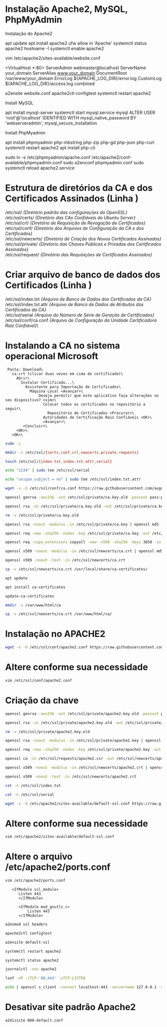 # Instalação Apache2, MySQL, PhpMyAdmin

Instalação do Apache2

apt update
apt install apache2
ufw allow in 'Apache'
systemctl status apache2
hostname -I
systemctl enable apache2


vim /etc/apache2/sites-available/website.conf

<VirtualHost *:80>
    ServerAdmin webmaster@localhost
    ServerName your_domain
    ServerAlias www.your_domain
    DocumentRoot /var/www/your_domain
    ErrorLog ${APACHE_LOG_DIR}/error.log
    CustomLog ${APACHE_LOG_DIR}/access.log combined
</VirtualHost>

a2ensite website.conf
apache2ctl configtest
systemctl restart apache2


Install MySQL

apt install mysql-server
systemctl start mysql.service
mysql
ALTER USER 'root'@'localhost' IDENTIFIED WITH mysql_native_password BY 'webserveradmin';
mysql_secure_installation


Install PhpMyadmin

apt install phpmyadmin php-mbstring php-zip php-gd php-json php-curl
systemctl restart apache2
apt install php-cli

sudo ln -s /etc/phpmyadmin/apache.conf /etc/apache2/conf-available/phpmyadmin.conf
sudo a2enconf phpmyadmin.conf
sudo systemctl reload apache2.service



# Estrutura de diretórios da CA e dos Certificados Assinados (Linha )
/etc/ssl/             *{Diretório padrão das configurações do OpenSSL}*\
/etc/ssl/certs/       *{Diretório das CAs Confiáveis do Ubuntu Server}*\
/etc/ssl/crl/         *{Diretório de Requisição de Revogação de Certificados}*\
/etc/ssl/conf/        *{Diretório dos Arquivos de Configuração da CA e dos Certificados}*\
/etc/ssl/newcerts/    *{Diretório de Criação dos Novos Certificados Assinados}*\
/etc/ssl/private/     *{Diretório das Chaves Públicas e Privadas dos Certificados Assinados}*\
/etc/ssl/request/     *{Diretório das Requisições de Certificados Assinados}*


# Criar arquivo de banco de dados dos Certificados (Linha )
/etc/ssl/index.txt        *{Arquivo de Banco de Dados dos Certificados da CA}*\
/etc/ssl/index.txt.attr   *{Arquivo de Banco de Dados de Atributos dos Certificados da CA}*\
/etc/ssl/serial           *{Arquivo do Número de Série de Geração de Certificados}*\
/etc/ssl/conf/ca.conf     *{Arquivo de Configuração da Unidade Certificadora Raiz Confiável}*\


# Instalando a CA no sistema operacional Microsoft
```
 Pasta: Download\
   ca.crt (clicar duas vezes em cima do certificado)\
     Abrir\
       Instalar Certificado...\
         Assistente para Importação de Certificados\
           Máquina Local <Avançar>\
               Deseja permitir que este aplicativo faça alterações no seu dispositivo? <sim>\
                 Colocar todos os certificados no repositório a seguir\
                   Repositório de Certificados <Procurar>\
                 Autoridades de Certificação Raiz Confiáveis <OK>\
                 <Avançar>\
        <Concluir>\
     <OK>\
   <OK>\
```

```bash
sudo -i

mkdir -v /etc/ssl/{certs,conf,crl,newcerts,private,requests}

touch /etc/ssl/{index.txt,index.txt.attr,serial}

echo "1234" | sudo tee /etc/ssl/serial

echo "unique_subject = no" | sudo tee /etc/ssl/index.txt.attr

wget -v -O /etc/ssl/conf/ca.conf https://raw.githubusercontent.com/augustomotta/UbuntuCAServer/main/ca.conf

openssl genrsa -aes256 -out /etc/ssl/private/ca.key.old -passout pass:pass2k24 2048

openssl rsa -in /etc/ssl/private/ca.key.old -out /etc/ssl/private/ca.key -passin pass:pass2k24

rm -v /etc/ssl/private/ca.key.old

openssl rsa -noout -modulus -in /etc/ssl/private/ca.key | openssl md5

openssl req -new -sha256 -nodes -key /etc/ssl/private/ca.key -out /etc/ssl/requests/ca.csr -config /etc/ssl/conf/ca.conf

openssl req -copy_extensions copyall -new -x509 -sha256 -days 3650 -in /etc/ssl/requests/ca.csr -key /etc/ssl/private/ca.key -out /etc/ssl/newcerts/ca.crt -config /etc/ssl/conf/ca.conf

openssl x509 -noout -modulus -in /etc/ssl/newcerts/ca.crt | openssl md5

openssl x509 -noout -text -in /etc/ssl/newcerts/ca.crt

cp -v /etc/ssl/newcerts/ca.crt /usr/local/share/ca-certificates/

apt update

apt install ca-certificates

update-ca-certificates

mkdir -v /var/www/html/ca

cp -v /etc/ssl/newcerts/ca.crt /var/www/html/ca/
```


# Instalação no APACHE2
```bash
wget -v -O /etc/ssl/conf/apache2.conf https://raw.githubusercontent.com/augustomotta/UbuntuCAServer/main/apache2.conf
```

# Altere conforme sua necessidade
```bash
vim /etc/ssl/conf/apache2.conf
```

# Criação da chave
```bash
openssl genrsa -aes256 -out /etc/ssl/private/apache2.key.old -passout pass:pass2k24 2048

openssl rsa -in /etc/ssl/private/apache2.key.old -out /etc/ssl/private/apache2.key -passin pass:pass2k24

rm -v /etc/ssl/private/apache2.key.old

openssl rsa -noout -modulus -in /etc/ssl/private/apache2.key | openssl md5

openssl req -new -sha256 -nodes -key /etc/ssl/private/apache2.key -out /etc/ssl/requests/apache2.csr -extensions v3_req -config /etc/ssl/conf/apache2.conf

openssl ca -in /etc/ssl/requests/apache2.csr -out /etc/ssl/newcerts/apache2.crt -config /etc/ssl/conf/ca.conf -extensions v3_req -extfile /etc/ssl/conf/apache2.conf

openssl x509 -noout -modulus -in /etc/ssl/newcerts/apache2.crt | openssl md5

openssl x509 -noout -text -in /etc/ssl/newcerts/apache2.crt

cat -n /etc/ssl/index.txt

cat -n /etc/ssl/serial

wget -v -O /etc/apache2/sites-available/default-ssl.conf https://raw.githubusercontent.com/augustomotta/UbuntuCAServer/main/default.ssl.conf
```

# Altere conforme sua necessidade
```bash
vim /etc/apache2/sites-available/default-ssl.conf
```

# Altere o arquivo /etc/apache2/ports.conf
```bash
vim /etc/apache2/ports.conf
```

```
   <IfModule ssl_module>
	  Listen 443
	  </IfModule>
	
	  <IfModule mod_gnutls.c>
		  Listen 443
	  </IfModule>
```

```bash
a2enmod ssl headers

apache2ctl configtest

a2ensite default-ssl

systemctl restart apache2

systemctl status apache2

journalctl -xeu apache2

lsof -nP -iTCP:'80,443' -sTCP:LISTEN

echo | openssl s_client -connect localhost:443 -servername 127.0.0.1 -showcerts
```

# Desativar site padrão Apache2
```bash
a2dissite 000-default.conf
```
